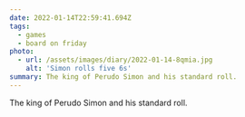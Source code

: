 ```yaml
---
date: 2022-01-14T22:59:41.694Z
tags:
  - games
  - board on friday
photo:
  - url: /assets/images/diary/2022-01-14-8qmia.jpg
    alt: 'Simon rolls five 6s'
summary: The king of Perudo Simon and his standard roll.
---
```

The king of Perudo Simon and his standard roll. 
